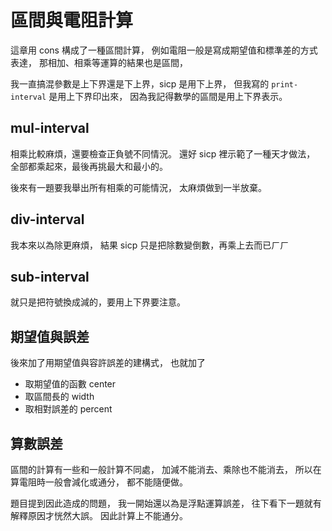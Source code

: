 # 區間與電阻計算
這章用 cons 構成了一種區間計算，
例如電阻一般是寫成期望值和標準差的方式表達，
那相加、相乘等運算的結果也是區間，

我一直搞混參數是上下界還是下上界，sicp 是用下上界，
但我寫的 `print-interval` 是用上下界印出來，
因為我記得數學的區間是用上下界表示。

## mul-interval
相乘比較麻煩，還要檢查正負號不同情況。
還好 sicp 裡示範了一種天才做法，
全部都乘起來，最後再挑最大和最小的。

後來有一題要我舉出所有相乘的可能情況，
太麻煩做到一半放棄。

## div-interval
我本來以為除更麻煩，
結果 sicp 只是把除數變倒數，再乘上去而已ㄏㄏ

## sub-interval
就只是把符號換成減的，要用上下界要注意。

## 期望值與誤差
後來加了用期望值與容許誤差的建構式，
也就加了

  - 取期望值的函數 center
  - 取區間長的 width
  - 取相對誤差的 percent


## 算數誤差
區間的計算有一些和一般計算不同處，
加減不能消去、乘除也不能消去，
所以在算電阻時一般會減化或通分，
都不能隨便做。

題目提到因此造成的問題，
我一開始還以為是浮點運算誤差，
往下看下一題就有解釋原因才恍然大誤。
因此計算上不能通分。
